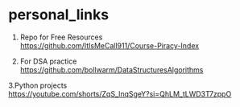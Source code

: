 # personal_links
1. Repo for Free Resources<br>
https://github.com/ItIsMeCall911/Course-Piracy-Index <br>

2. For DSA practice  <br>
https://github.com/bollwarm/DataStructuresAlgorithms

3.Python projects 
<br>
https://youtube.com/shorts/ZqS_lnqSgeY?si=QhLM_tLWD3T7zppO
